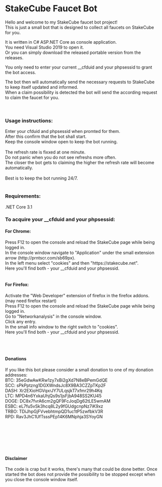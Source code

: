 # StakeCube Faucet Bot

Hello and welcome to my StakeCube faucet bot project!<br>
This is just a small bot that is designed to collect all faucets on StakeCube for you.<br>

It is written in C# ASP.NET Core as console application.<br>
You need Visual Studio 2019 to open it.<br>
Or you can simply download the released portable version from the releases.

You only need to enter your current __cfduid and your phpsessid to grant the bot access.

The bot then will automatically send the necessary requests to StakeCube to keep itself updated and informed.<br>
When a claim possibility is detected the bot will send the according request to claim the faucet for you.<br>
<br>
<br>


<h3>Usage instructions:</h3>
Enter your cfduid and phpsessid when promted for them.<br>
After this confirm that the bot shall start.<br>
Keep the console window open to keep the bot running.<br>
<br>
The refresh rate is fixxed at one minute.<br>
Do not panic when you do not see refreshs more often.<br>
The closer the bot gets to claiming the higher the refresh rate will become automatically.<br>
<br>
Best is to keep the bot running 24/7.<br>
<br>

<h3>Requirements:</h3>
.NET Core 3.1

<h3>To acquire your __cfduid and your phpsessid:</h3>
<h4>For Chrome:</h4>
Press F12 to open the console and reload the StakeCube page while being logged in.<br>
In the console window navigate to "Application" under the small extension arrow (http://prntscr.com/sb69px).<br>
In the left menu select "cookies" and then "https://stakecube.net".<br>
Here you'll find both - your __cfduid and your phpsessid.<br>
<br>

<h4>For Firefox:</h4>
Activate the "Web Developer" extension of firefox in the firefox addons. (may need firefox restart)<br>
Press F12 to open the console and reload the StakeCube page while being logged in.<br>
Go to "Networkanalysis" in the console window.<br>
Click any entry.<br>
In the small info window to the right switch to "cookies".<br>
Here you'll find both - your __cfduid and your phpsessid.<br>
<br><br><br>

<h4>Donations</h4>
If you like this bot please consider a small donation to one of my donation addresses:<br>
BTC: 35eGdwAwKRw1zy7xBi2gXd7N8eBPemGdQE<br>
SCC: sPkPptzng1DGXWndsJc8X9BA3CZZpTKp2F<br>
DASH: Xr2EXioHGVqxrJY7ULqsjkT7xfmr29h4Kq<br>
LTC: MPD4n6YxkaUhjQs9s1jsFjbA948SS2KU45<br>
DOGE: DC8x7fvrA6cm2gQF9FcJoqDg62tLE5wmAM<br>
ESBC: eL7fu5vSk3hcq8L2y9fGUdgcnpNz7iK9xz<br>
TRBO: TDiJhpGjFVvebhtmpQD1uc1tP5zwfbkV3R<br>
RPD: Rav3JhC1UfTsssPEp14K6MNphja3SYoyGN<br>

<br><br><br><br><br>
<h4>Disclaimer</h4>
The code is crap but it works, there's many that could be done better.
Once started the bot does not provide the possibility to be stopped except when you close the console window itself.
